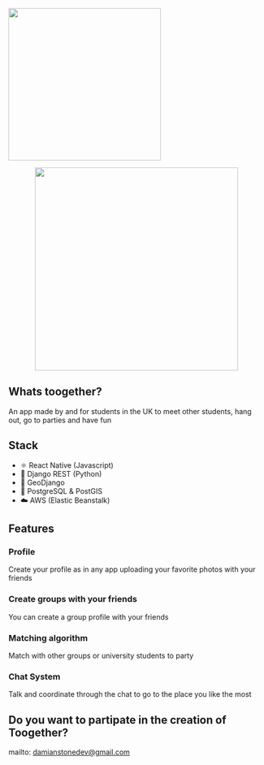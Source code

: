 
<p float="left" align="left">
  <img src="https://user-images.githubusercontent.com/63305840/150650911-a3aba1cc-c2dd-4ced-9d60-0bd5ea1cfc8e.png" width="300" />
</p>

<p float="left" align="center">
  <img src="https://user-images.githubusercontent.com/63305840/193427544-4e624631-34c6-47ff-8885-03e6b62b0397.png" width="400" />
</p>

## Whats toogether? 
An app made by and for students in the UK to meet other students, hang out, go to parties and have fun

## Stack
- ⚛️ React Native (Javascript)
- 🐍 Django REST (Python)
- 📍 GeoDjango
- 🐘 PostgreSQL & PostGIS
- ☁️ AWS (Elastic Beanstalk)

## Features

### Profile 
Create your profile as in any app uploading your favorite photos with your friends

### Create groups with your friends 
You can create a group profile with your friends

### Matching algorithm
Match with other groups or university students to party

### Chat System 
Talk and coordinate through the chat to go to the place you like the most

## Do you want to partipate in the creation of Toogether?
mailto: damianstonedev@gmail.com


